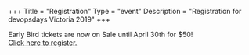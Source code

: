 +++
Title = "Registration"
Type = "event"
Description = "Registration for devopsdays Victoria 2019"
+++

<div style="width:100%; text-align:left;">
Early Bird tickets are now on Sale until April 30th for $50!<br />
<a href="https://devopsdaysvictoria.tickit.ca" target="_blank">Click here to register.</a>

</div></div>
</div>

